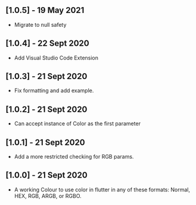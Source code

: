 ## [1.0.5] - 19 May 2021

* Migrate to null safety

## [1.0.4] - 22 Sept 2020

* Add Visual Studio Code Extension

## [1.0.3] - 21 Sept 2020

* Fix formatting and add example.

## [1.0.2] - 21 Sept 2020

* Can accept instance of Color as the first parameter

## [1.0.1] - 21 Sept 2020

* Add a more restricted checking for RGB params.

## [1.0.0] - 21 Sept 2020

* A working Colour to use color in flutter in any of these formats: Normal, HEX, RGB, ARGB, or RGBO.
